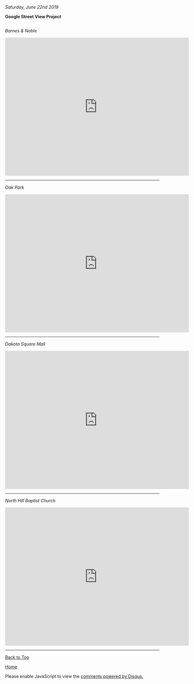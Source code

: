 <i> Saturday, June 22nd 2019 </i>

<b> Google Street View Project </b>


##

<i> Barnes & Noble </i>

<iframe src="https://www.google.com/maps/embed?pb=!4v1561221842970!6m8!1m7!1sCAoSLEFGMVFpcFB0SnEzNDRDLW54d0ZIR2ZNNnpvWWpOc0FSVjNjWDdJdDhMS0Uw!2m2!1d48.20688752473635!2d-101.3120336631279!3f146.78920520870867!4f-9.811760561187896!5f0.7820865974627469" width="600" height="450" frameborder="0" style="border:0" allowfullscreen></iframe>

* * *

<i> Oak Park </i>

<iframe src="https://www.google.com/maps/embed?pb=!4v1561222779640!6m8!1m7!1sCAoSLEFGMVFpcE5CQzdqV2x5YXlGREdfeDRtVHFTdmFFYTRIMFdRQUpMbUZEYkhL!2m2!1d48.2388031!2d-101.3138713!3f0!4f0!5f0.7820865974627469" width="600" height="450" frameborder="0" style="border:0" allowfullscreen></iframe>

* * *

<i> Dakota Square Mall </i>

<iframe src="https://www.google.com/maps/embed?pb=!4v1561222831955!6m8!1m7!1sCAoSLEFGMVFpcFBKZEFwdjJRbXlTdXRtSWx5UThLaWhWcWJBNTBOYTBzSGlaNG5O!2m2!1d48.206452399999996!2d-101.3123215!3f81!4f0!5f0.7820865974627469" width="600" height="450" frameborder="0" style="border:0" allowfullscreen></iframe>

* * *

<i> North Hill Baptist Church </i>

<iframe src="https://www.google.com/maps/embed?pb=!4v1561222872938!6m8!1m7!1sCAoSLEFGMVFpcE1JbHhjeXQ2alZ1MWRQb1RNNDFpdERNYlBxNTZXMXBfOXdjUndR!2m2!1d48.2586719!2d-101.3031116!3f55!4f0!5f0.7820865974627469" width="600" height="450" frameborder="0" style="border:0" allowfullscreen></iframe>

* * *

<a href="https://shea08.github.io/street">Back to Top</a>

[Home](./)

<div id="disqus_thread"></div>
<script>

/**
*  RECOMMENDED CONFIGURATION VARIABLES: EDIT AND UNCOMMENT THE SECTION BELOW TO INSERT DYNAMIC VALUES FROM YOUR PLATFORM OR CMS.
*  LEARN WHY DEFINING THESE VARIABLES IS IMPORTANT: https://disqus.com/admin/universalcode/#configuration-variables*/
/*
var disqus_config = function () {
this.page.url = "https://shea08.github.io/street";  // Replace PAGE_URL with your page's canonical URL variable
this.page.identifier = "/street/"; // Replace PAGE_IDENTIFIER with your page's unique identifier variable
};
*/
(function() { // DON'T EDIT BELOW THIS LINE
var d = document, s = d.createElement('script');
s.src = 'https://shea08.disqus.com/embed.js';
s.setAttribute('data-timestamp', +new Date());
(d.head || d.body).appendChild(s);
})();
</script>
<noscript>Please enable JavaScript to view the <a href="https://disqus.com/?ref_noscript">comments powered by Disqus.</a></noscript>
